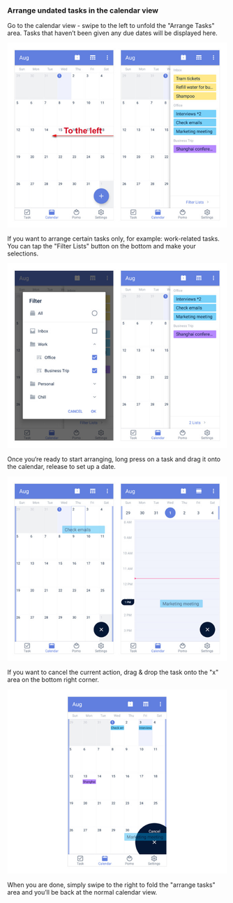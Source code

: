 ### Arrange undated tasks in the calendar view

Go to the calendar view - swipe to the left to unfold the "Arrange Tasks" area. Tasks that haven’t been given any due dates will be displayed here.

![andarrangetask1](../../images/ticktick-android-app/calendar/andarrangetask1.jpg)

If you want to arrange certain tasks only, for example: work-related tasks. You can tap the "Filter Lists" button on the bottom and make your selections.

![andarrangetask2](../../images/ticktick-android-app/calendar/andarrangetasj2.jpg)

Once you‘re ready to start arranging, long press on a task and drag it onto the calendar, release to set up a date.

![andarrangetask3](../../images/ticktick-android-app/calendar/andarrangetask3.jpg)

If you want to cancel the current action, drag & drop the task onto the "x" area on the bottom right corner.

![andarrangetask4](../../images/ticktick-android-app/calendar/andarrangetask4.jpg)

When you are done, simply swipe to the right to fold the "arrange tasks" area and you’ll be back at the normal calendar view.

